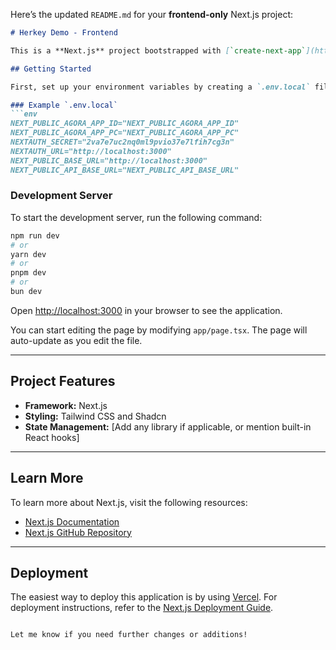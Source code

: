Here’s the updated `README.md` for your **frontend-only** Next.js project:  

```markdown
# Herkey Demo - Frontend  

This is a **Next.js** project bootstrapped with [`create-next-app`](https://nextjs.org/docs/app/api-reference/cli/create-next-app).  

## Getting Started  

First, set up your environment variables by creating a `.env.local` file in the root of your project and adding the following values:  

### Example `.env.local`  
```env
NEXT_PUBLIC_AGORA_APP_ID="NEXT_PUBLIC_AGORA_APP_ID"
NEXT_PUBLIC_AGORA_APP_PC="NEXT_PUBLIC_AGORA_APP_PC"
NEXTAUTH_SECRET="2va7e7uc2nq0ml9pvio37e7lfih7cg3n"
NEXTAUTH_URL="http://localhost:3000"
NEXT_PUBLIC_BASE_URL="http://localhost:3000"
NEXT_PUBLIC_API_BASE_URL="NEXT_PUBLIC_API_BASE_URL"
```  

### Development Server  

To start the development server, run the following command:  
```bash
npm run dev
# or
yarn dev
# or
pnpm dev
# or
bun dev
```  

Open [http://localhost:3000](http://localhost:3000) in your browser to see the application.  

You can start editing the page by modifying `app/page.tsx`. The page will auto-update as you edit the file.  

---

## Project Features  

- **Framework:** Next.js  
- **Styling:** Tailwind CSS and Shadcn  
- **State Management:** [Add any library if applicable, or mention built-in React hooks]  

---

## Learn More  

To learn more about Next.js, visit the following resources:  
- [Next.js Documentation](https://nextjs.org/docs)  
- [Next.js GitHub Repository](https://github.com/vercel/next.js)  

---

## Deployment  

The easiest way to deploy this application is by using [Vercel](https://vercel.com). For deployment instructions, refer to the [Next.js Deployment Guide](https://nextjs.org/docs/app/building-your-application/deploying).  
```  

Let me know if you need further changes or additions!